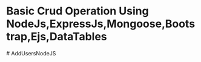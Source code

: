 # Basic Crud Operation Using NodeJs,ExpressJs,Mongoose,Bootstrap,Ejs,DataTables
#   A d d U s e r s N o d e J S  
 